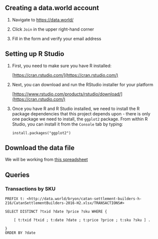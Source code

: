 <h2 id="setup-dw">Creating a data.world account</h2>

1.  Navigate to https://data.world/

1.  Click `Join` in the upper right-hand corner

1.  Fill in the form and verify your email address

<h2 id="setup-r">Setting up R Studio</h2>

1.  First, you need to make sure you have R installed:

    [https://cran.rstudio.com/](https://cran.rstudio.com/)

1.  Next, you can download and run the RStudio installer for your platform
    
    [https://www.rstudio.com/products/rstudio/download/](https://cran.rstudio.com/)
   
1.  Once you have R and R Studio installed, we need to install the R package dependencies that this project depends upon - there is only one package we need to install, the `ggplot2` package.  From within R Studio, you can install it from the `Console` tab by typing:

    ```
    install.packages("ggplot2")
    ```

<h2 id="download-data">Download the data file</h2>

We will be working from <a href="https://github.com/bryonjacob/SmartData2017/raw/master/docs/CatanSettlementBuilders-2016-H2.xlsx">this spreadsheet</a>

<h2 id="queries">Queries</h2>
<h3>Transactions by SKU</h3>

```
PREFIX t: <http://data.world/bryon/catan-settlement-builders-h-216/CatanSettlementBuilders-2016-H2.xlsx/TRANSACTIONS#>

SELECT DISTINCT ?txid ?date ?price ?sku WHERE {

    [ t:txid ?txid ; t:date ?date ; t:price ?price ; t:sku ?sku ] .

}
ORDER BY ?date
```
